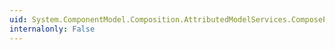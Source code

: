 ```yaml
---
uid: System.ComponentModel.Composition.AttributedModelServices.ComposeParts(System.ComponentModel.Composition.Hosting.CompositionContainer,System.Object[])
internalonly: False
---
```

